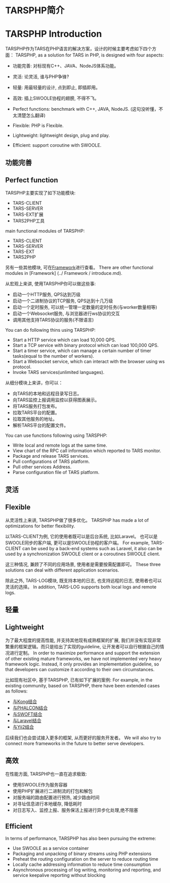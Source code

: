 
# TARSPHP简介
# TARSPHP Introduction


TARSPHP作为TARS在PHP语言的解决方案，设计的时候主要考虑如下四个方面：
TARSPHP, as a solution for TARS in PHP, is designed with four aspects:

* 功能完善: 对标现有C++、JAVA、NodeJS体系功能。
* 灵活: 论灵活, 谁与PHP争锋?
* 轻量: 用最轻量的设计, 点到即止, 即插即用。
* 高效: 插上SWOOLE协程的翅膀, 不得不飞。

* Perfect functions: benchmark with C++, JAVA, NodeJS. (这句没听懂，不太清楚怎么翻译)
* Flexible: PHP is Flexible.
* Lightweight: lightweight design, plug and play.
* Efficient: support coroutine with SWOOLE.

## 功能完善
## Perfect function

TARSPHP主要实现了如下功能模块:
* TARS-CLIENT
* TARS-SERVER
* TARS-EXT扩展
* TARS2PHP工具

main functional modules of TARSPHP:
* TARS-CLIENT
* TARS-SERVER
* TARS-EXT 
* TARS2PHP 

另有一些其他模块, 可在[Framework](../Framework/introduce.md)进行查看。
There are other functional modules in [Framework] (../ Framework / introduce.md).

从宏观上来讲, 使用TARSPHP你可以做这些事:
* 启动一个HTTP服务, QPS达到万级
* 启动一个二进制协议的TCP服务, QPS达到十几万级
* 启动一个定时服务, 可以统一管理一定数量的定时任务(与worker数量相等)
* 启动一个Websocket服务, 与浏览器进行ws协议的交互
* 调用其他支持TARS协议的服务(不限语言)

You can do following thins using TARSPHP:
* Start a HTTP service which can load 10,000 QPS.
* Start a TCP service with binary protocol which can load 100,000 QPS.
* Start a timer service, which can manage a certain number of timer tasks(equal to the number of workers).
* Start a Websocket service, which can interact with the browser using ws protocol.
* Invoke TARS services(unlimited languages).

从细分模块上来讲，你可以：
* 向TARS的本地和远程目录写日志。
* 向TARS监控上报调用监控以获得图表展示。
* 将TARS服务打包发布。
* 拉取TARS平台的配置。
* 拉取其他服务的地址。
* 解析TARS平台的配置文件。

You can use functions following using TARSPHP:
* Write local and remote logs at the same time.
* View chart of the RPC call information which reported to TARS monitor.
* Package and release TARS services.
* Pull configurations of TARS platform.
* Pull other services Address.
* Parse configuration file of TARS platform.

## 灵活
## Flexible

从灵活性上来讲, TARSPHP做了很多优化。
TARSPHP has made a lot of optimizations for better flexibility.

以TARS-CLIENT为例, 它的使用者既可以是后台系统, 比如Laravel。 也可以是SWOOLE同步的客户端, 更可以是SWOOLE协程的客户端。
For example, TARS-CLIENT can be used by a back-end systems such as Laravel, it also can be used by a synchronization SWOOLE client or a coroutines SWOOLE client.

这三种情况, 兼顾了不同的应用场景, 使用者是需要按需配置即可。
These three solutions can deal with different application scenarios.

除此之外, TARS-LOG模块, 既支持本地的日志, 也支持远程的日志, 使用者也可以灵活的选择。
In addition, TARS-LOG supports both local logs and remote logs.

## 轻量
## Lightweight

为了最大程度的提高性能, 并支持其他现有成熟框架的扩展, 我们并没有实现非常繁重的框架逻辑。而只是给出了实现的guideline, 让开发者可以自行根据自己的情况进行定制。
In order to maximize performance and support the extension of other existing mature frameworks, we have not implemented very heavy framework logic. Instead, it only provides an implementation guideline, so that developers can customize it according to their own circumstances.

比如现有社区中, 基于TARSPHP, 已有如下扩展的案例:
For example, in the existing community, based on TARSPHP, there have been extended cases as follows:

* [与Kong结合](https://tangramor.gitlab.io/tars-docker-guide/3.TARS-PHP-HTTP%E6%9C%8D%E5%8A%A1%E7%AB%AF%E4%B8%8E%E5%AE%A2%E6%88%B7%E7%AB%AF%E5%BC%80%E5%8F%91/)
* [与PHALCON结合]()
* [与SWOFT结合](../Advanced/swoft.md)
* [与Laravel结合](../Advanced/laravel.md)
* [与Yii2结合](../Advanced/yii2.md)

后续我们也会尝试接入更多的框架, 从而更好的服务开发者。
We will also try to connect more frameworks in the future to better serve developers.

## 高效
在性能方面, TARSPHP也一直在追求极致:
* 使用SWOOLE作为服务容器
* 使用PHP扩展进行二进制流的打包和解包
* 对服务端的路由配置进行预热, 减少路由时间
* 对寻址信息进行本地缓存, 降低耗时
* 对日志写入、监控上报、服务保活上报进行异步化处理,绝不阻塞


## Efficient
In terms of performance, TARSPHP has also been pursuing the extreme:
* Use SWOOLE as a service container
* Packaging and unpacking of binary streams using PHP extensions
* Preheat the routing configuration on the server to reduce routing time
* Locally cache addressing information to reduce time consumption
* Asynchronous processing of log writing, monitoring and reporting, and service keepalive reporting without blocking

